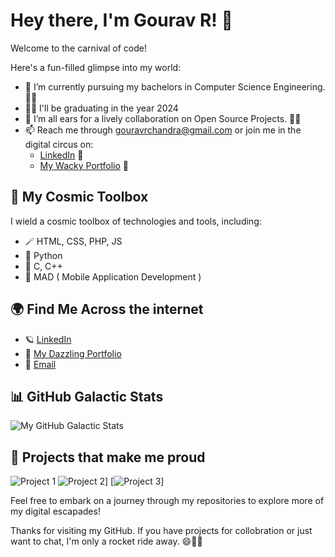 # Hey there, I'm Gourav R! 👋

Welcome to the carnival of code!

Here's a fun-filled glimpse into my world:

- 🔭 I’m currently pursuing my bachelors in Computer Science Engineering. 🎩✨
- 👨‍🎓 I'll be graduating in the year 2024
- 👯 I’m all ears for a lively collaboration on Open Source Projects. 🤝🚀
- 📫 Reach me through gouravrchandra@gmail.com or join me in the digital circus on:
  - [LinkedIn](https://www.linkedin.com/in/gourav-r/) 🎪
  - [My Wacky Portfolio](https://www.linkedin.com/in/gourav-r/) 🎉

## 🚀 My Cosmic Toolbox

I wield a cosmic toolbox of technologies and tools, including:

- 🪄 HTML, CSS, PHP, JS
- 🔮 Python
- 🌟 C, C++
- 📱 MAD ( Mobile Application Development )

## 🌍 Find Me Across the internet

- 🪐 [LinkedIn](https://www.linkedin.com/in/gourav-r/)
- 🌌 [My Dazzling Portfolio](https://www.linkedin.com/in/gourav-r/)
- 📧 [Email](gouravrchandra@gmail.com)

## 📊 GitHub Galactic Stats

![My GitHub Galactic Stats](https://github-readme-stats.vercel.app/api?username=g-gourav-r&show_icons=true&theme=radical)

## 🌟 Projects that make me proud

![Project 1](https://github-readme-stats.vercel.app/api/pin/?username=g-gourav-r&repo=Insurance-Cost-Predictor&theme=radical)
![Project 2](https://github-readme-stats.vercel.app/api/pin/?username=g-gourav-r&repo=Smart-Carry-Bagpack&theme=radical)]
[![Project 3](https://github-readme-stats.vercel.app/api/pin/?username=g-gourav-r&repo=Evade-Hunger&theme=radical)]


Feel free to embark on a journey through my repositories to explore more of my digital escapades!

Thanks for visiting my GitHub. If you have projects for collobration or just want to chat, I'm only a rocket ride away. 😄🚀✨
